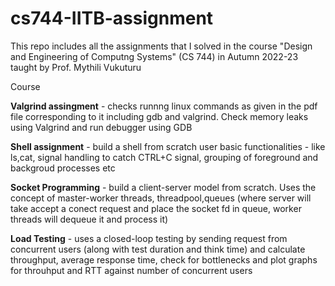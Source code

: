 # cs744-IITB-assignment
This repo includes all the assignments that I solved in the course "Design and Engineering of Computng Systems" (CS 744) in Autumn 2022-23 taught by Prof. Mythili Vukuturu

Course 

**Valgrind assingment** - checks runnng linux commands as given in the pdf file corresponding to it including gdb and valgrind. Check memory leaks using Valgrind and run debugger using GDB

**Shell assignment** - build a shell from scratch user basic functionalities - like ls,cat, signal handling to catch CTRL+C signal, grouping of foreground and backgroud processes etc

**Socket Programming** - build a client-server model from scratch. Uses the concept of master-worker threads, threadpool,queues (where server will take accept a conect request and place the socket fd in queue, worker threads will dequeue it and process it)

**Load Testing** - uses a closed-loop testing by sending request from concurrent users (along with test duration and think time) and calculate throughput, average response time, check for bottlenecks and plot graphs for throuhput and RTT against number of concurrent users
